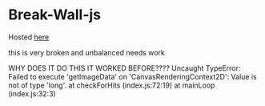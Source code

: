 # Break-Wall-js
Hosted [here](https://talbosa.github.io/Break-Wall-js/)

this is very broken and unbalanced needs work



WHY DOES IT DO THIS IT WORKED BEFORE????
Uncaught TypeError: Failed to execute 'getImageData' on 'CanvasRenderingContext2D': Value is not of type 'long'.
at checkForHits (index.js:72:19)
at mainLoop (index.js:32:3)